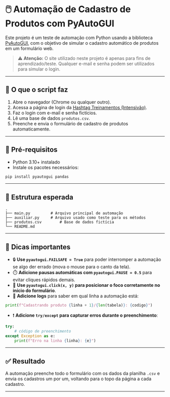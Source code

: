 # 🖱️ Automação de Cadastro de Produtos com PyAutoGUI

Este projeto é um teste de automação com Python usando a biblioteca [PyAutoGUI](https://pyautogui.readthedocs.io/en/latest/), com o objetivo de simular o cadastro automático de produtos em um formulário web.

> ⚠️ **Atenção:** O site utilizado neste projeto é apenas para fins de aprendizado/teste. Qualquer e-mail e senha podem ser utilizados para simular o login.

---

## 📌 O que o script faz

1. Abre o navegador (Chrome ou qualquer outro).
2. Acessa a página de login da [Hashtag Treinamentos (Intensivão)](https://dlp.hashtagtreinamentos.com/python/intensivao/login).
3. Faz o login com e-mail e senha fictícios.
4. Lê uma base de dados `produtos.csv`.
5. Preenche e envia o formulário de cadastro de produtos automaticamente.

---

## 🧪 Pré-requisitos

- Python 3.10+ instalado
- Instale os pacotes necessários:

```bash
pip install pyautogui pandas
```

---

## 📁 Estrutura esperada

```
.
├── main.py         # Arquivo principal de automação
├── auxiliar.py     # Arquivo usado como teste para os métodos
├── produtos.csv        # Base de dados fictícia
└── README.md
```

---

## 🧠 Dicas importantes

- 🔒 **Use `pyautogui.FAILSAFE = True`** para poder interromper a automação se algo der errado (mova o mouse para o canto da tela).
- ⏱️ **Adicione pausas automáticas com `pyautogui.PAUSE = 0.5`** para evitar cliques rápidos demais.
- 🎯 **Use `pyautogui.click(x, y)` para posicionar o foco corretamente no início do formulário**.
- 🔁 **Adicione logs** para saber em qual linha a automação está:

```python
print(f"Cadastrando produto {linha + 1}/{len(tabela)}: {codigo}")
```

- ❗ **Adicione `try/except` para capturar erros durante o preenchimento**:

```python
try:
    # código de preenchimento
except Exception as e:
    print(f"Erro na linha {linha}: {e}")
```

---

## ✅ Resultado

A automação preenche todo o formulário com os dados da planilha `.csv` e envia os cadastros um por um, voltando para o topo da página a cada cadastro.

---
